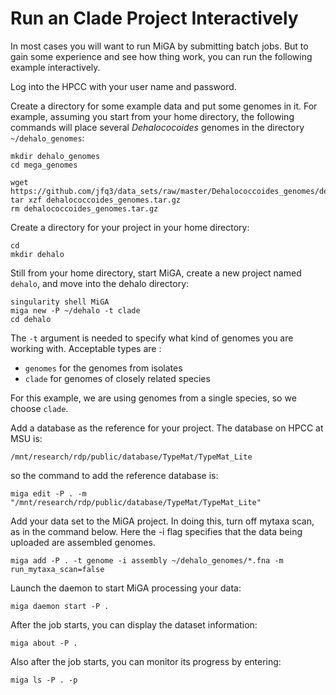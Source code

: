 # Run an Clade Project Interactively

In most cases you will want to run MiGA by submitting batch jobs. But to gain some experience and see how thing work, you can run the following example interactively.  

Log into the HPCC with your user name and password.  

Create a directory for some example data and put some genomes in it. For example, assuming you start from your home directory, the following commands will place several *Dehalococoides* genomes in the directory `~/dehalo_genomes`:  

```
mkdir dehalo_genomes
cd mega_genomes

wget https://github.com/jfq3/data_sets/raw/master/Dehalococcoides_genomes/dehalococcoides_genomes.tar.gz
tar xzf dehalococcoides_genomes.tar.gz
rm dehalococcoides_genomes.tar.gz
```
Create a directory for your project in your home directory:  

```
cd
mkdir dehalo
```
Still from your home directory, start MiGA, create a new project named `dehalo`, and move into the dehalo directory:  

```
singularity shell MiGA
miga new -P ~/dehalo -t clade
cd dehalo
```
The `-t` argument is needed to specify what kind of genomes you are working with.  Acceptable types are :  

- `genomes` for the genomes from isolates
- `clade` for genomes of closely related species

For this example, we are using genomes from a single species, so we choose `clade`.  

Add a database as the reference for your project. The database on HPCC at MSU is:  

`/mnt/research/rdp/public/database/TypeMat/TypeMat_Lite`

so the command to add the reference database is:  

```
miga edit -P . -m "/mnt/research/rdp/public/database/TypeMat/TypeMat_Lite"
```

Add your data set to the MiGA project. In doing this, turn off mytaxa scan, as in the command below. Here the -i flag specifies that the data being uploaded are assembled genomes.  

```
miga add -P . -t genome -i assembly ~/dehalo_genomes/*.fna -m run_mytaxa_scan=false
```
Launch the daemon to start MiGA processing your data:  

```
miga daemon start -P .
```

After the job starts, you can display the dataset information:  

```
miga about -P .
```

Also after the job starts, you can monitor its progress by entering:  

```
miga ls -P . -p 
```

